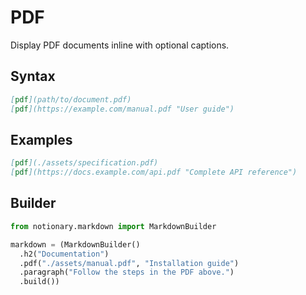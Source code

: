 # PDF

Display PDF documents inline with optional captions.

## Syntax

```markdown
[pdf](path/to/document.pdf)
[pdf](https://example.com/manual.pdf "User guide")
```

## Examples

```markdown
[pdf](./assets/specification.pdf)
[pdf](https://docs.example.com/api.pdf "Complete API reference")
```

## Builder

```python
from notionary.markdown import MarkdownBuilder

markdown = (MarkdownBuilder()
  .h2("Documentation")
  .pdf("./assets/manual.pdf", "Installation guide")
  .paragraph("Follow the steps in the PDF above.")
  .build())
```

